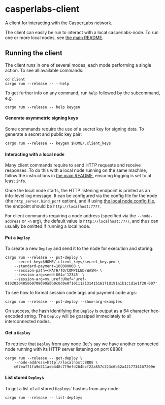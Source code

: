 # casperlabs-client

A client for interacting with the CasperLabs network.

The client can easily be run to interact with a local casperlabs-node.  To run one or more local nodes, see
[the main README](../README.md).

## Running the client

The client runs in one of several modes, each mode performing a single action.  To see all available commands:

```
cd client
cargo run --release -- --help
```

To get further info on any command, run `help` followed by the subcommand, e.g.

```
cargo run --release -- help keygen
```

#### Generate asymmetric signing keys

Some commands require the use of a secret key for signing data.  To generate a secret and public key pair:

```
cargo run --release -- keygen $HOME/.client_keys
```

#### Interacting with a local node

Many client commands require to send HTTP requests and receive responses.  To do this with a local node running on the
same machine, follow the instructions in [the main README](../README.md), ensuring logging is set to at least `info`.

Once the local node starts, the HTTP listening endpoint is printed as an info-level log message.  It can be configured
via the config file for the node (the `http_server.bind_port` option), and if using
[the local node config file](https://github.com/CasperLabs/casperlabs-node/blob/master/resources/local/config.toml), the
endpoint should be `http://localhost:7777`.

For client commands requiring a node address (specified via the `--node-address` or `-n` arg), the default value is
`http://localhost:7777`, and thus can usually be omitted if running a local node.

#### Put a `Deploy`

To create a new `Deploy` and send it to the node for execution and storing:

```
cargo run --release -- put-deploy \
    --secret-key=$HOME/.client_keys/secret_key.pem \
    --standard-payment=100000000 \
    --session-path=<PATH/TO/COMPILED/WASM> \
    --session-arg=seed:U64='12345' \
    --session-arg=my_uref:URef='uref-0102030405060708090a0b0c0d0e0f101112131415161718191a1b1c1d1e1f20-007'
```

To see how to format session code args and payment code args:

```
cargo run --release -- put-deploy --show-arg-examples
``` 

On success, the hash identifying the `Deploy` is output as a 64 character hex-encoded string.  The `Deploy` will be
gossiped immediately to all interconnected nodes.

#### Get a `Deploy`

To retrieve that `Deploy` from any node (let's say we have another connected node running with its HTTP server listening
on port 8888):

```
cargo run --release -- get-deploy \
    --node-address=http://localhost:8888 \
    c67eaf71fa9e211aeb448c7f9efd264bcf22a857c223c6b52a4217734167209e
```

#### List stored `Deploy`s

To get a list of all stored `Deploy`s' hashes from any node:

```
cargo run --release -- list-deploys
```
